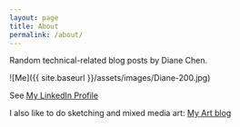 ```yaml
---
layout: page
title: About
permalink: /about/
---
```


Random technical-related blog posts by Diane Chen.

![Me]({{ site.baseurl }}/assets/images/Diane-200.jpg)

See [My LinkedIn Profile][LinkedIn]

I also like to do sketching and mixed media art: [My Art blog][artblog]

[LinkedIn]: https://www.linkedin.com/in/dianedemerschen
[artblog]: http://atcaday.blogspot.com/
